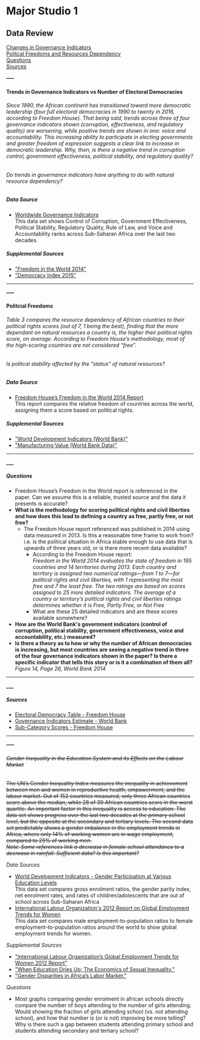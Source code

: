 # Major Studio 1

## Data Review
[Changes in Governance Indicators](#gov)  
[Politcal Freedoms and Resources Dependency](#freedoms)  
[Questions](#questions)  
[Sources](#sources)

**–––**<a name="gov"></a>
#### Trends in Governance Indicators vs Number of Electoral Democracies
###### Since 1990, the African continent has transitioned toward more democratic leadership (four full electoral democracies in 1990 to twenty in 2016, according to Freedom House). That being said, trends across three of four governance indicators shown (corruption, effectiveness, and regulatory quality) are worsening, while positive trends are shown in one: voice and accountability. This increasing ability to participate in electing governments and greater freedom of expression suggests a clear link to increase in democratic leadership. Why, then, is there a negative trend in corruption control, government effectiveness, political stability, and regulatory quality?  
###### Do trends in governance indicators have anything to do with natural resource dependency?

##### *Data Source*  
* [Worldwide Governance Indicators](http://databank.worldbank.org/data/Governance/id/398b56e9)  
This data set shows Control of Corruption, Government Effectiveness, Political Stability, Regulatory Quality, Rule of Law, and Voice and Accountability ranks across Sub-Saharan Africa over the last two decades.  

##### *Supplemental Sources*  
* ["Freedom in the World 2014"](https://freedomhouse.org/sites/default/files/FIW2014%20Booklet.pdf)
* ["Democracy Index 2015"](http://www.eiu.com/Handlers/WhitepaperHandler.ashx?fi=EIU-Democracy-Index-2015.pdf&mode=wp&campaignid=DemocracyIndex2015)  

___
**–––**<a name="freedoms"></a>
#### Politcial Freedoms
###### Table 3 compares the resource dependency of African countries to their political rights scores (out of 7, 1 being the best), finding that the more dependant on natural resources a country is, the higher their political rights score, on average. According to Freedom House’s methodology, most of the high-scoring countries are not considered “free”.  
###### Is politcal stability affected by the "status" of natural resources?

##### *Data Source*
* [Freedom House’s Freedom in the World 2014 Report](https://freedomhouse.org/sites/default/files/FIW2014%20Booklet.pdf)  
This report compares the relative freedom of countries across the world, assigning them a score based on political rights.

##### *Supplemental Sources*
* ["World Development Indicators (World Bank)"](http://wdi.worldbank.org/table/3.14)
* ["Manufacturing Value (World Bank Data)"](http://wdi.worldbank.org/table/3.14)

___
**___**<a name="questions"></a>
##### *Questions*
* Freedom House’s Freedom in the World report is referenced in the paper. Can we assume this is a reliable, trusted source and the data it presents is accurate?
* **What is the methodology for scoring political rights and civil liberties and how does this lead to defining a country as free, partly free, or not free?**
    * The Freedom House report referenced was published in 2014 using data measured in 2013. Is this a reasonable time frame to work from? i.e. is the political situation in Africa stable enough to use data that is upwards of three years old, or is there more recent data available?
        * According to the Freedom House report:  
        *Freedom in the World 2014 evaluates the state of freedom in 195 countries and 14 territories during 2013. Each country and territory is assigned two numerical ratings—from 1 to 7—for political rights and civil liberties, with 1 representing the most free and 7 the least free. The two ratings are based on scores assigned to 25 more detailed indicators. The average of a country or territory’s political rights and civil liberties ratings determines whether it is Free, Partly Free, or Not Free*
        * What are these 25 detailed indicators and are these scores available somewhere?
* **How are the World Bank's government indicators (control of corruption, political stability, government effectiveness, voice and accountability, etc.) measured?**
* **Is there a theory as to how or why the number of African democracies is increasing, but most countries are seeing a negative trend in three of the four governance indicators shown in the paper? Is there a specific indicator that tells this story or is it a combination of them all?**  
    *Figure 14, Page 26, World Bank 2014*

---
**___**<a name="sources"></a>
##### *Sources*
* [Electoral Democracy Table - Freedom House](https://github.com/svickars/major-studio-1/blob/master/quantitativeDataSources/ElectoralDemocracyTable_FH.xlsx)
* [Governance Indicators Estimate - World Bank](https://github.com/svickars/major-studio-1/blob/master/quantitativeDataSources/GovernanceIndicators-worldbank.txt)
* [Sub-Category Scores - Freedom House](https://github.com/svickars/major-studio-1/blob/master/quantitativeDataSources/SubCategoryScores_FH.xlsx)

---
**–––**
###### ~~Gender Inequality in the Education System and its Effects on the Labour Market~~
~~The UN’s Gender Inequality Index measures the inequality in achievement between men and women in reproductive health, empowerment, and the labour market. Out of 152 countries measured, only three African countries score above the median, while 28 of 39 African countries score in the worst quartile. An important factor in this inequality is access to education. The data set shows progress over the last two decades at the primary school level, but the opposite at the secondary and tertiary levels. The second data set predictably shows a gender imbalance in the employment trends in Africa, where only 14% of working women are in wage employment, compared to 29% of working men.   
*Note: Some references link a decrease in female school attendance to a decrease in rainfall. Sufficient data? Is this important?*~~

*Data Sources*
* [World Development Indicators - Gender Participation at Various Education Levels](http://databank.worldbank.org/data/reports.aspx?Report_Name=Gross-Enrolment-Ratio&Id=cb705e48)  
  This data set compares gross enrolment ratios, the gender parity index, net enrolment rates, and rates of children/adolescents that are out of school across Sub-Saharan Africa  
* [International Labour Organization's 2012 Report on Global Employment Trends for Women](http://www.ilo.org/wcmsp5/groups/public/---dgreports/---dcomm/documents/publication/wcms_195447.pdf)  
   This data set compares male employment-to-population ratios to female employment-to-population ratios around the world to show global employment trends for women.

*Supplemental Sources*
* ["International Labour Organization’s Global Employment Trends for Women 2012 Report"](http://www.ilo.org/wcmsp5/groups/public/---dgreports/---dcomm/documents/publication/wcms_195447.pdf)
* ["When Education Dries Up; The Economics of Sexual Inequality."](http://www.economist.com/news/finance-and-economics/21588927-new-research-hints-better-method-ensure-girls-africa-stay-school-when)
* ["Gender Disparities in Africa’s Labor Market."](http://www.afd.fr/jahia/webdav/site/afd/shared/PUBLICATIONS/RECHERCHE/Scientifiques/Co-editions/Gender-disparities-labour-market.pdf)

*Questions*
* Most graphs comparing gender enrolment in african schools directly compare the number of boys attending to the number of girls attending. Would showing the fraction of girls attending school (vs. not attending school), and how that number is (or is not) improving be more telling?  Why is there such a gap between students attending primary school and students attending secondary and tertiary school?